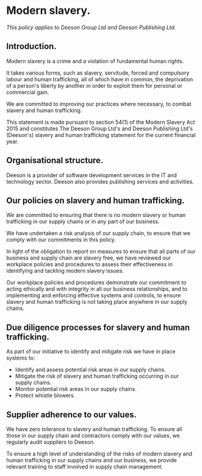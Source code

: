 
# Modern slavery.

_This policy applies to Deeson Group Ltd and Deeson Publishing Ltd._

## Introduction.

Modern slavery is a crime and a violation of fundamental human rights. 

It takes various forms, such as slavery, servitude, forced and compulsory labour and human trafficking, all of which have in common, the deprivation of a person's liberty by another in order to exploit them for personal or commercial gain.

We are committed to improving our practices where necessary, to combat slavery and human trafficking.

This statement is made pursuant to section 54(1) of the Modern Slavery Act 2015 and constitutes The Deeson Group Ltd's and Deeson Publishing Ltd's (Deeson's) slavery and human trafficking statement for the current financial year.
 
## Organisational structure.

Deeson is a provider of software development services in the IT and technology sector. Deeson also provides publishing services and activities.
 
## Our policies on slavery and human trafficking.

We are committed to ensuring that there is no modern slavery or human trafficking in our supply chains or in any part of our business.

We have undertaken a risk analysis of our supply chain, to ensure that we comply with our commitments in this policy.

In light of the obligation to report on measures to ensure that all parts of our business and supply chain are slavery free, we have reviewed our workplace policies and procedures to assess their effectiveness in identifying and tackling modern slavery issues.

Our workplace policies and procedures demonstrate our commitment to acting ethically and with integrity in all our business relationships, and to implementing and enforcing effective systems and controls, to ensure slavery and human trafficking is not taking place anywhere in our supply chains.

## Due diligence processes for slavery and human trafficking.

As part of our initiative to identify and mitigate risk 
we have in place systems to:

- Identify and assess potential risk areas in our supply chains.
- Mitigate the risk of slavery and human trafficking occurring in our supply chains.
- Monitor potential risk areas in our supply chains.
- Protect whistle blowers.

## Supplier adherence to our values.

We have zero tolerance to slavery and human trafficking. To ensure all those in our supply chain and contractors comply with our values, we regularly audit suppliers to Deeson. 

To ensure a high level of understanding of the risks of modern slavery and human trafficking in our supply chains and our business, we provide relevant training to staff involved in supply chain management. 
 
 
 
 
 
 
 
